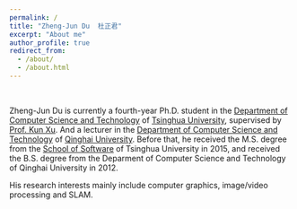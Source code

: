 ```yaml
---
permalink: /
title: "Zheng-Jun Du  杜正君"
excerpt: "About me"
author_profile: true
redirect_from: 
  - /about/
  - /about.html
---
```


<br>

Zheng-Jun Du is currently a fourth-year Ph.D. student in the [Department of Computer Science and Technology](http://www.cs.tsinghua.edu.cn/en/) of [Tsinghua University](https://www.tsinghua.edu.cn/), supervised by [Prof. Kun Xu](https://cg.cs.tsinghua.edu.cn/people/~kun/). And a lecturer in the [Department of Computer Science and Technology](https://cs.qhu.edu.cn/) of [Qinghai University](https://www.qhu.edu.cn/). Before that, he received the M.S. degree from the [School of Software](https://www.thss.tsinghua.edu.cn/) of Tsinghua University in 2015, and received the B.S. degree from the Deparment of Computer Science and Technology of Qinghai University in 2012.

His research interests mainly include computer graphics, image/video processing and SLAM.

<!--
Skills
======
- Program Languages: C/C++/C#, Python, Qt, LaTex
- Interests: Calligraphy, Basketball, Swimming, Table tennis, Billiards, Badminton
-->
